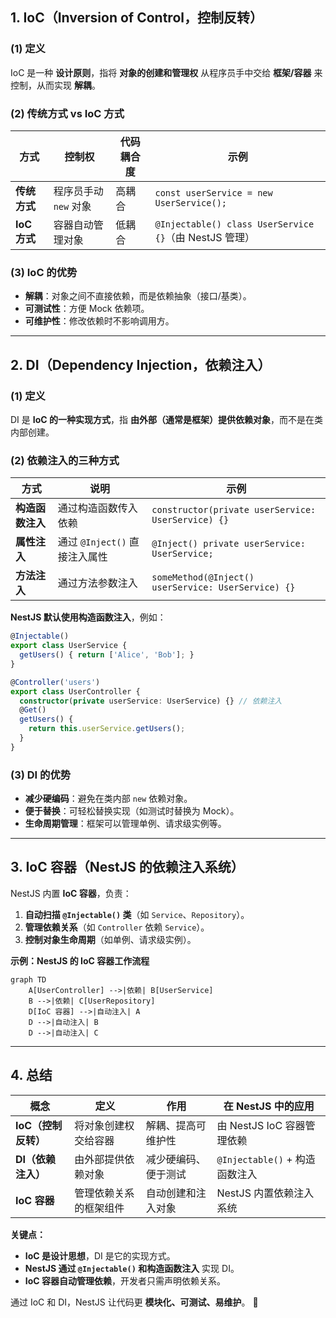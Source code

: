 
## **1. IoC（Inversion of Control，控制反转）**
### **(1) 定义**
IoC 是一种 **设计原则**，指将 **对象的创建和管理权** 从程序员手中交给 **框架/容器** 来控制，从而实现 **解耦**。

### **(2) 传统方式 vs IoC 方式**
| 方式 | 控制权 | 代码耦合度 | 示例 |
|------|------|------|------|
| **传统方式** | 程序员手动 `new` 对象 | 高耦合 | `const userService = new UserService();` |
| **IoC 方式** | 容器自动管理对象 | 低耦合 | `@Injectable() class UserService {}`（由 NestJS 管理） |

### **(3) IoC 的优势**
- **解耦**：对象之间不直接依赖，而是依赖抽象（接口/基类）。
- **可测试性**：方便 Mock 依赖项。
- **可维护性**：修改依赖时不影响调用方。

---

## **2. DI（Dependency Injection，依赖注入）**
### **(1) 定义**
DI 是 **IoC 的一种实现方式**，指 **由外部（通常是框架）提供依赖对象**，而不是在类内部创建。

### **(2) 依赖注入的三种方式**
| 方式 | 说明 | 示例 |
|------|------|------|
| **构造函数注入** | 通过构造函数传入依赖 | `constructor(private userService: UserService) {}` |
| **属性注入** | 通过 `@Inject()` 直接注入属性 | `@Inject() private userService: UserService;` |
| **方法注入** | 通过方法参数注入 | `someMethod(@Inject() userService: UserService) {}` |

**NestJS 默认使用构造函数注入**，例如：
```typescript
@Injectable()
export class UserService {
  getUsers() { return ['Alice', 'Bob']; }
}

@Controller('users')
export class UserController {
  constructor(private userService: UserService) {} // 依赖注入
  @Get()
  getUsers() {
    return this.userService.getUsers();
  }
}
```

### **(3) DI 的优势**
- **减少硬编码**：避免在类内部 `new` 依赖对象。
- **便于替换**：可轻松替换实现（如测试时替换为 Mock）。
- **生命周期管理**：框架可以管理单例、请求级实例等。

---

## **3. IoC 容器（NestJS 的依赖注入系统）**
NestJS 内置 **IoC 容器**，负责：
1. **自动扫描 `@Injectable()` 类**（如 `Service`、`Repository`）。
2. **管理依赖关系**（如 `Controller` 依赖 `Service`）。
3. **控制对象生命周期**（如单例、请求级实例）。

**示例：NestJS 的 IoC 容器工作流程**
```mermaid
graph TD
    A[UserController] -->|依赖| B[UserService]
    B -->|依赖| C[UserRepository]
    D[IoC 容器] -->|自动注入| A
    D -->|自动注入| B
    D -->|自动注入| C
```

---

## **4. 总结**
| 概念 | 定义 | 作用 | 在 NestJS 中的应用 |
|------|------|------|------|
| **IoC（控制反转）** | 将对象创建权交给容器 | 解耦、提高可维护性 | 由 NestJS IoC 容器管理依赖 |
| **DI（依赖注入）** | 由外部提供依赖对象 | 减少硬编码、便于测试 | `@Injectable()` + 构造函数注入 |
| **IoC 容器** | 管理依赖关系的框架组件 | 自动创建和注入对象 | NestJS 内置依赖注入系统 |

**关键点：**
- **IoC 是设计思想**，DI 是它的实现方式。
- **NestJS 通过 `@Injectable()` 和构造函数注入** 实现 DI。
- **IoC 容器自动管理依赖**，开发者只需声明依赖关系。

通过 IoC 和 DI，NestJS 让代码更 **模块化、可测试、易维护**。 🚀